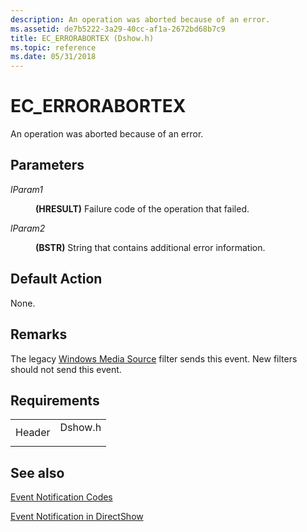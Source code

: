 ```yaml
---
description: An operation was aborted because of an error.
ms.assetid: de7b5222-3a29-40cc-af1a-2672bd68b7c9
title: EC_ERRORABORTEX (Dshow.h)
ms.topic: reference
ms.date: 05/31/2018
---
```


# EC\_ERRORABORTEX

An operation was aborted because of an error.

## Parameters

<dl> <dt>

<span id="lParam1"></span><span id="lparam1"></span><span id="LPARAM1"></span>*lParam1*
</dt> <dd>

**(HRESULT)** Failure code of the operation that failed.

</dd> <dt>

<span id="lParam2"></span><span id="lparam2"></span><span id="LPARAM2"></span>*lParam2*
</dt> <dd>

**(BSTR)** String that contains additional error information.

</dd> </dl>

## Default Action

None.

## Remarks

The legacy [Windows Media Source](windows-media-source-filter.md) filter sends this event. New filters should not send this event.

## Requirements



|                   |                                                                                    |
|-------------------|------------------------------------------------------------------------------------|
| Header<br/> | <dl> <dt>Dshow.h</dt> </dl> |



## See also

<dl> <dt>

[Event Notification Codes](event-notification-codes.md)
</dt> <dt>

[Event Notification in DirectShow](event-notification-in-directshow.md)
</dt> </dl>

 

 





